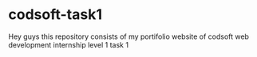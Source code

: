 # codsoft-task1
Hey guys this repository consists of my portifolio website of codsoft web development internship level 1 task 1
